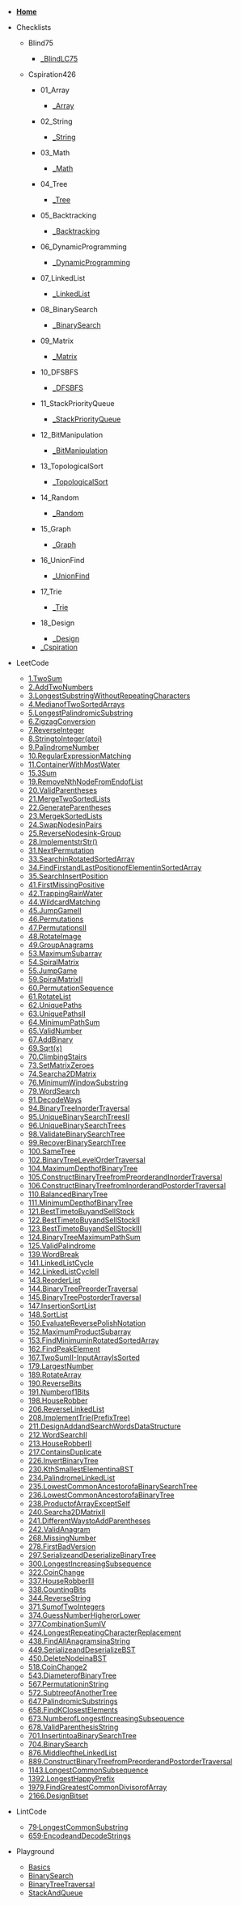 * [**Home**](/)

* Checklists

    * Blind75
        - [_BlindLC75](./Checklists/Blind75/_BlindLC75.md)

    * Cspiration426

        * 01_Array
            - [_Array](./Checklists/Cspiration426/01_Array/_Array.md)

        * 02_String
            - [_String](./Checklists/Cspiration426/02_String/_String.md)

        * 03_Math
            - [_Math](./Checklists/Cspiration426/03_Math/_Math.md)

        * 04_Tree
            - [_Tree](./Checklists/Cspiration426/04_Tree/_Tree.md)

        * 05_Backtracking
            - [_Backtracking](./Checklists/Cspiration426/05_Backtracking/_Backtracking.md)

        * 06_DynamicProgramming
            - [_DynamicProgramming](./Checklists/Cspiration426/06_DynamicProgramming/_DynamicProgramming.md)

        * 07_LinkedList
            - [_LinkedList](./Checklists/Cspiration426/07_LinkedList/_LinkedList.md)

        * 08_BinarySearch
            - [_BinarySearch](./Checklists/Cspiration426/08_BinarySearch/_BinarySearch.md)

        * 09_Matrix
            - [_Matrix](./Checklists/Cspiration426/09_Matrix/_Matrix.md)

        * 10_DFSBFS
            - [_DFSBFS](./Checklists/Cspiration426/10_DFSBFS/_DFSBFS.md)

        * 11_StackPriorityQueue
            - [_StackPriorityQueue](./Checklists/Cspiration426/11_StackPriorityQueue/_StackPriorityQueue.md)

        * 12_BitManipulation
            - [_BitManipulation](./Checklists/Cspiration426/12_BitManipulation/_BitManipulation.md)

        * 13_TopologicalSort
            - [_TopologicalSort](./Checklists/Cspiration426/13_TopologicalSort/_TopologicalSort.md)

        * 14_Random
            - [_Random](./Checklists/Cspiration426/14_Random/_Random.md)

        * 15_Graph
            - [_Graph](./Checklists/Cspiration426/15_Graph/_Graph.md)

        * 16_UnionFind
            - [_UnionFind](./Checklists/Cspiration426/16_UnionFind/_UnionFind.md)

        * 17_Trie
            - [_Trie](./Checklists/Cspiration426/17_Trie/_Trie.md)

        * 18_Design
            - [_Design](./Checklists/Cspiration426/18_Design/_Design.md)
        - [_Cspiration](./Checklists/Cspiration426/_Cspiration.md)

* LeetCode
    - [1.TwoSum](./LeetCode/1.TwoSum.md)
    - [2.AddTwoNumbers](./LeetCode/2.AddTwoNumbers.md)
    - [3.LongestSubstringWithoutRepeatingCharacters](./LeetCode/3.LongestSubstringWithoutRepeatingCharacters.md)
    - [4.MedianofTwoSortedArrays](./LeetCode/4.MedianofTwoSortedArrays.md)
    - [5.LongestPalindromicSubstring](./LeetCode/5.LongestPalindromicSubstring.md)
    - [6.ZigzagConversion](./LeetCode/6.ZigzagConversion.md)
    - [7.ReverseInteger](./LeetCode/7.ReverseInteger.md)
    - [8.StringtoInteger(atoi)](./LeetCode/8.StringtoInteger(atoi).md)
    - [9.PalindromeNumber](./LeetCode/9.PalindromeNumber.md)
    - [10.RegularExpressionMatching](./LeetCode/10.RegularExpressionMatching.md)
    - [11.ContainerWithMostWater](./LeetCode/11.ContainerWithMostWater.md)
    - [15.3Sum](./LeetCode/15.3Sum.md)
    - [19.RemoveNthNodeFromEndofList](./LeetCode/19.RemoveNthNodeFromEndofList.md)
    - [20.ValidParentheses](./LeetCode/20.ValidParentheses.md)
    - [21.MergeTwoSortedLists](./LeetCode/21.MergeTwoSortedLists.md)
    - [22.GenerateParentheses](./LeetCode/22.GenerateParentheses.md)
    - [23.MergekSortedLists](./LeetCode/23.MergekSortedLists.md)
    - [24.SwapNodesinPairs](./LeetCode/24.SwapNodesinPairs.md)
    - [25.ReverseNodesink-Group](./LeetCode/25.ReverseNodesink-Group.md)
    - [28.ImplementstrStr()](./LeetCode/28.ImplementstrStr().md)
    - [31.NextPermutation](./LeetCode/31.NextPermutation.md)
    - [33.SearchinRotatedSortedArray](./LeetCode/33.SearchinRotatedSortedArray.md)
    - [34.FindFirstandLastPositionofElementinSortedArray](./LeetCode/34.FindFirstandLastPositionofElementinSortedArray.md)
    - [35.SearchInsertPosition](./LeetCode/35.SearchInsertPosition.md)
    - [41.FirstMissingPositive](./LeetCode/41.FirstMissingPositive.md)
    - [42.TrappingRainWater](./LeetCode/42.TrappingRainWater.md)
    - [44.WildcardMatching](./LeetCode/44.WildcardMatching.md)
    - [45.JumpGameII](./LeetCode/45.JumpGameII.md)
    - [46.Permutations](./LeetCode/46.Permutations.md)
    - [47.PermutationsII](./LeetCode/47.PermutationsII.md)
    - [48.RotateImage](./LeetCode/48.RotateImage.md)
    - [49.GroupAnagrams](./LeetCode/49.GroupAnagrams.md)
    - [53.MaximumSubarray](./LeetCode/53.MaximumSubarray.md)
    - [54.SpiralMatrix](./LeetCode/54.SpiralMatrix.md)
    - [55.JumpGame](./LeetCode/55.JumpGame.md)
    - [59.SpiralMatrixII](./LeetCode/59.SpiralMatrixII.md)
    - [60.PermutationSequence](./LeetCode/60.PermutationSequence.md)
    - [61.RotateList](./LeetCode/61.RotateList.md)
    - [62.UniquePaths](./LeetCode/62.UniquePaths.md)
    - [63.UniquePathsII](./LeetCode/63.UniquePathsII.md)
    - [64.MinimumPathSum](./LeetCode/64.MinimumPathSum.md)
    - [65.ValidNumber](./LeetCode/65.ValidNumber.md)
    - [67.AddBinary](./LeetCode/67.AddBinary.md)
    - [69.Sqrt(x)](./LeetCode/69.Sqrt(x).md)
    - [70.ClimbingStairs](./LeetCode/70.ClimbingStairs.md)
    - [73.SetMatrixZeroes](./LeetCode/73.SetMatrixZeroes.md)
    - [74.Searcha2DMatrix](./LeetCode/74.Searcha2DMatrix.md)
    - [76.MinimumWindowSubstring](./LeetCode/76.MinimumWindowSubstring.md)
    - [79.WordSearch](./LeetCode/79.WordSearch.md)
    - [91.DecodeWays](./LeetCode/91.DecodeWays.md)
    - [94.BinaryTreeInorderTraversal](./LeetCode/94.BinaryTreeInorderTraversal.md)
    - [95.UniqueBinarySearchTreesII](./LeetCode/95.UniqueBinarySearchTreesII.md)
    - [96.UniqueBinarySearchTrees](./LeetCode/96.UniqueBinarySearchTrees.md)
    - [98.ValidateBinarySearchTree](./LeetCode/98.ValidateBinarySearchTree.md)
    - [99.RecoverBinarySearchTree](./LeetCode/99.RecoverBinarySearchTree.md)
    - [100.SameTree](./LeetCode/100.SameTree.md)
    - [102.BinaryTreeLevelOrderTraversal](./LeetCode/102.BinaryTreeLevelOrderTraversal.md)
    - [104.MaximumDepthofBinaryTree](./LeetCode/104.MaximumDepthofBinaryTree.md)
    - [105.ConstructBinaryTreefromPreorderandInorderTraversal](./LeetCode/105.ConstructBinaryTreefromPreorderandInorderTraversal.md)
    - [106.ConstructBinaryTreefromInorderandPostorderTraversal](./LeetCode/106.ConstructBinaryTreefromInorderandPostorderTraversal.md)
    - [110.BalancedBinaryTree](./LeetCode/110.BalancedBinaryTree.md)
    - [111.MinimumDepthofBinaryTree](./LeetCode/111.MinimumDepthofBinaryTree.md)
    - [121.BestTimetoBuyandSellStock](./LeetCode/121.BestTimetoBuyandSellStock.md)
    - [122.BestTimetoBuyandSellStockII](./LeetCode/122.BestTimetoBuyandSellStockII.md)
    - [123.BestTimetoBuyandSellStockIII](./LeetCode/123.BestTimetoBuyandSellStockIII.md)
    - [124.BinaryTreeMaximumPathSum](./LeetCode/124.BinaryTreeMaximumPathSum.md)
    - [125.ValidPalindrome](./LeetCode/125.ValidPalindrome.md)
    - [139.WordBreak](./LeetCode/139.WordBreak.md)
    - [141.LinkedListCycle](./LeetCode/141.LinkedListCycle.md)
    - [142.LinkedListCycleII](./LeetCode/142.LinkedListCycleII.md)
    - [143.ReorderList](./LeetCode/143.ReorderList.md)
    - [144.BinaryTreePreorderTraversal](./LeetCode/144.BinaryTreePreorderTraversal.md)
    - [145.BinaryTreePostorderTraversal](./LeetCode/145.BinaryTreePostorderTraversal.md)
    - [147.InsertionSortList](./LeetCode/147.InsertionSortList.md)
    - [148.SortList](./LeetCode/148.SortList.md)
    - [150.EvaluateReversePolishNotation](./LeetCode/150.EvaluateReversePolishNotation.md)
    - [152.MaximumProductSubarray](./LeetCode/152.MaximumProductSubarray.md)
    - [153.FindMinimuminRotatedSortedArray](./LeetCode/153.FindMinimuminRotatedSortedArray.md)
    - [162.FindPeakElement](./LeetCode/162.FindPeakElement.md)
    - [167.TwoSumII-InputArrayIsSorted](./LeetCode/167.TwoSumII-InputArrayIsSorted.md)
    - [179.LargestNumber](./LeetCode/179.LargestNumber.md)
    - [189.RotateArray](./LeetCode/189.RotateArray.md)
    - [190.ReverseBits](./LeetCode/190.ReverseBits.md)
    - [191.Numberof1Bits](./LeetCode/191.Numberof1Bits.md)
    - [198.HouseRobber](./LeetCode/198.HouseRobber.md)
    - [206.ReverseLinkedList](./LeetCode/206.ReverseLinkedList.md)
    - [208.ImplementTrie(PrefixTree)](./LeetCode/208.ImplementTrie(PrefixTree).md)
    - [211.DesignAddandSearchWordsDataStructure](./LeetCode/211.DesignAddandSearchWordsDataStructure.md)
    - [212.WordSearchII](./LeetCode/212.WordSearchII.md)
    - [213.HouseRobberII](./LeetCode/213.HouseRobberII.md)
    - [217.ContainsDuplicate](./LeetCode/217.ContainsDuplicate.md)
    - [226.InvertBinaryTree](./LeetCode/226.InvertBinaryTree.md)
    - [230.KthSmallestElementinaBST](./LeetCode/230.KthSmallestElementinaBST.md)
    - [234.PalindromeLinkedList](./LeetCode/234.PalindromeLinkedList.md)
    - [235.LowestCommonAncestorofaBinarySearchTree](./LeetCode/235.LowestCommonAncestorofaBinarySearchTree.md)
    - [236.LowestCommonAncestorofaBinaryTree](./LeetCode/236.LowestCommonAncestorofaBinaryTree.md)
    - [238.ProductofArrayExceptSelf](./LeetCode/238.ProductofArrayExceptSelf.md)
    - [240.Searcha2DMatrixII](./LeetCode/240.Searcha2DMatrixII.md)
    - [241.DifferentWaystoAddParentheses](./LeetCode/241.DifferentWaystoAddParentheses.md)
    - [242.ValidAnagram](./LeetCode/242.ValidAnagram.md)
    - [268.MissingNumber](./LeetCode/268.MissingNumber.md)
    - [278.FirstBadVersion](./LeetCode/278.FirstBadVersion.md)
    - [297.SerializeandDeserializeBinaryTree](./LeetCode/297.SerializeandDeserializeBinaryTree.md)
    - [300.LongestIncreasingSubsequence](./LeetCode/300.LongestIncreasingSubsequence.md)
    - [322.CoinChange](./LeetCode/322.CoinChange.md)
    - [337.HouseRobberIII](./LeetCode/337.HouseRobberIII.md)
    - [338.CountingBits](./LeetCode/338.CountingBits.md)
    - [344.ReverseString](./LeetCode/344.ReverseString.md)
    - [371.SumofTwoIntegers](./LeetCode/371.SumofTwoIntegers.md)
    - [374.GuessNumberHigherorLower](./LeetCode/374.GuessNumberHigherorLower.md)
    - [377.CombinationSumIV](./LeetCode/377.CombinationSumIV.md)
    - [424.LongestRepeatingCharacterReplacement](./LeetCode/424.LongestRepeatingCharacterReplacement.md)
    - [438.FindAllAnagramsinaString](./LeetCode/438.FindAllAnagramsinaString.md)
    - [449.SerializeandDeserializeBST](./LeetCode/449.SerializeandDeserializeBST.md)
    - [450.DeleteNodeinaBST](./LeetCode/450.DeleteNodeinaBST.md)
    - [518.CoinChange2](./LeetCode/518.CoinChange2.md)
    - [543.DiameterofBinaryTree](./LeetCode/543.DiameterofBinaryTree.md)
    - [567.PermutationinString](./LeetCode/567.PermutationinString.md)
    - [572.SubtreeofAnotherTree](./LeetCode/572.SubtreeofAnotherTree.md)
    - [647.PalindromicSubstrings](./LeetCode/647.PalindromicSubstrings.md)
    - [658.FindKClosestElements](./LeetCode/658.FindKClosestElements.md)
    - [673.NumberofLongestIncreasingSubsequence](./LeetCode/673.NumberofLongestIncreasingSubsequence.md)
    - [678.ValidParenthesisString](./LeetCode/678.ValidParenthesisString.md)
    - [701.InsertintoaBinarySearchTree](./LeetCode/701.InsertintoaBinarySearchTree.md)
    - [704.BinarySearch](./LeetCode/704.BinarySearch.md)
    - [876.MiddleoftheLinkedList](./LeetCode/876.MiddleoftheLinkedList.md)
    - [889.ConstructBinaryTreefromPreorderandPostorderTraversal](./LeetCode/889.ConstructBinaryTreefromPreorderandPostorderTraversal.md)
    - [1143.LongestCommonSubsequence](./LeetCode/1143.LongestCommonSubsequence.md)
    - [1392.LongestHappyPrefix](./LeetCode/1392.LongestHappyPrefix.md)
    - [1979.FindGreatestCommonDivisorofArray](./LeetCode/1979.FindGreatestCommonDivisorofArray.md)
    - [2166.DesignBitset](./LeetCode/2166.DesignBitset.md)

* LintCode
    - [79·LongestCommonSubstring](./LintCode/79·LongestCommonSubstring.md)
    - [659·EncodeandDecodeStrings](./LintCode/659·EncodeandDecodeStrings.md)

* Playground
    - [Basics](./Playground/Basics.md)
    - [BinarySearch](./Playground/BinarySearch.md)
    - [BinaryTreeTraversal](./Playground/BinaryTreeTraversal.md)
    - [StackAndQueue](./Playground/StackAndQueue.md)
